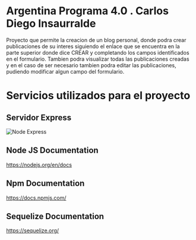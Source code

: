 # Argentina Programa 4.0 . Carlos Diego Insaurralde

Proyecto que permite la creacion de un blog personal, donde podra crear publicaciones de su interes
siguiendo el enlace que se encuentra en la parte superior donde dice CREAR y completando los campos
identificados en el formulario. Tambien podra visualizar todas las publicaciones creadas y en el caso
de ser necesario tambien podra editar las publicaciones, pudiendo modificar algun campo del formulario.

#

#

#

# Servicios utilizados para el proyecto

## Servidor Express

![Node Express](https://somospnt.com/images/blog/zojuy79lo3fn3qdt7g6p.png)

## Node JS Documentation

https://nodejs.org/en/docs

## Npm Documentation

https://docs.npmjs.com/

## Sequelize Documentation

https://sequelize.org/
